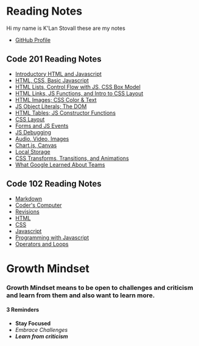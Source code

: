 # Reading Notes

Hi my name is K'Lan Stovall these are my notes

- [GitHub Profile](https://github.com/KSTOV)

## Code 201 Reading Notes

- [Introductory HTML and Javascript](introHtml_JS.md)
- [HTML, CSS, Basic Javascript](HTML_CSS_JS.md)
- [HTML Lists, Control Flow with JS, CSS Box Model](201_Read03.md)
- [HTML Links, JS Functions, and Intro to CSS Layout](201_Read04.md)
- [HTML Images; CSS Color & Text](201_Read05.md)
- [JS Object Literals; The DOM](201_Read06.md)
- [HTML Tables; JS Constructor Functions](201_Read07.md)
- [CSS Layout](201_Read08.md)
- [Forms and JS Events](201_Read09.md)
- [JS Debugging](201_Read10.md)
- [Audio, Video, Images](201_Read11.md)
- [Chart.js, Canvas](201_Read12.md)
- [Local Storage](201_Read13.md)
- [CSS Transforms, Transitions, and Animations](201_Read14a.md)
- [What Google Learned About Teams](201_Read14b.md)

## Code 102 Reading Notes

- [Markdown](markdown.md)
- [Coder's Computer](coders-computer.md)
- [Revisions](revisions.md)
- [HTML](HTML.md)
- [CSS](CSS.md)
- [Javascript](javascript.md)
- [Programming with Javascript](programming.md)
- [Operators and Loops](loops.md)

# Growth Mindset

### Growth Mindset means to be open to challenges and criticism and learn from them and also want to learn more.

#### 3 Reminders

- **Stay Focused**
- *Embrace Challenges*
- ***Learn from criticism***